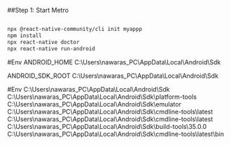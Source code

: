 
##Step 1: Start Metro
```sh

npx @react-native-community/cli init myappp
npm install
npx react-native doctor
npx react-native run-android

```

#Env
ANDROID_HOME
C:\Users\nawaras_PC\AppData\Local\Android\Sdk

ANDROID_SDK_ROOT
C:\Users\nawaras_PC\AppData\Local\Android\Sdk


#Env
C:\Users\nawaras_PC\AppData\Local\Android\Sdk
C:\Users\nawaras_PC\AppData\Local\Android\Sdk\platform-tools
C:\Users\nawaras_PC\AppData\Local\Android\Sdk\emulator
C:\Users\nawaras_PC\AppData\Local\Android\Sdk\cmdline-tools\latest
C:\Users\nawaras_PC\AppData\Local\Android\Sdk\cmdline-tools\latest
C:\Users\nawaras_PC\AppData\Local\Android\Sdk\build-tools\35.0.0
C:\Users\nawaras_PC\AppData\Local\Android\Sdk\cmdline-tools\latest\bin
